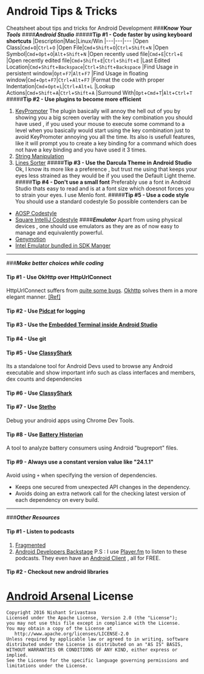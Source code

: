 # Android Tips & Tricks
Cheatsheet about tips and tricks for Android Development
###***Know Your Tools***
####***Android Studio***
#####**Tip #1 - Code faster by using keyboard shortcuts**
|Description|Mac|Linux/Win
|---|---|---
|Open Class|`Cmd`+`O`|`Ctrl`+`O`
|Open File|`Cmd`+`Shift`+`O`|`Ctrl`+`Shift`+`N`
|Open Symbol|`Cmd`+`Opt`+`O`|`Alt`+`Shift`+`N`
|Open recently used file|`Cmd`+`E`|`Ctrl`+`E`
|Open recently edited file|`Cmd`+`Shift`+`E`|`Ctrl`+`Shift`+`E`
|Last Edited Location|`Cmd`+`Shift`+`Backspace`|`Ctrl`+`Shift`+`Backspace`
|Find Usage in persistent window|`Opt`+`F7`|`Alt`+`F7`
|Find Usage in floating window|`Cmd`+`Opt`+`F7`|`Ctrl`+`Alt`+`F7`
|Format the code with proper Indentation|`Cmd`+`Opt`+`L`|`Ctrl`+`Alt`+`L`
|Lookup Actions|`Cmd`+`Shift`+`A`|`Ctrl`+`Shift`+`A`
|Surround With|`Opt`+`Cmd`+`T`|`Alt`+`Ctrl`+`T`
#####**Tip #2 - Use plugins to become more efficient**
1. [KeyPromoter](https://plugins.jetbrains.com/plugin/4455)
	The plugin basically will annoy the hell out of you by showing you a big screen overlay with the key combination you should have used , if you used your mouse to execute some command to a level when you basically would start using the key combination just to avoid KeyPromoter annoying you all the time. 
	Its also is usefull features, like it will prompt you to create a key binding for a command which does not have a key binding and you have used it 3 times.
1. [String Manipulation](https://plugins.jetbrains.com/plugin/2162)
2. [Lines Sorter](https://plugins.jetbrains.com/plugin/5919)
#####**Tip #3 - Use the Darcula Theme in Android Studio**
Ok, I know its more like a preference , but trust me using that keeps your eyes less strained as they would be if you used the Default Light theme.
#####**Tip #4 - Don't use a small font**
Preferably use a font in Android Studio thats easy to read and is at a font size which doesnot forces you to strain your eyes.
I use Menlo font.
#####**Tip #5 - Use a code style**
You should use a standard codestyle 
 So possible contenders can be
+ [AOSP Codestyle](https://source.android.com/source/code-style.html)
+ [Square IntelliJ Codestyle](https://github.com/square/java-code-styles)
####***Emulator***
Apart from using physical devices , one should use emulators as they are as of now easy to manage and equivalently powerful.
+ [Genymotion](https://www.genymotion.com/)
+ [Intel Emulator bundled in SDK Manger](https://developer.android.com/studio/run/emulator.html)
---
###***Make better choices while coding***
#### **Tip #1 - Use OkHttp over HttpUrlConnect**
HttpUrlConnect suffers from [quite some bugs](https://android-developers.blogspot.in/2011/09/androids-http-clients.html). 
[Okhttp](https://square.github.io/okhttp/) solves them in a more elegant manner. [[Ref]](https://corner.squareup.com/2013/05/announcing-okhttp.html)
#### **Tip #2 - Use [Pidcat](https://github.com/JakeWharton/pidcat) for logging**
#### **Tip #3 - Use the [Embedded Terminal inside Android Studio](https://www.jetbrains.com/help/idea/2016.2/working-with-embedded-local-terminal.html)**
#### **Tip #4 - Use git**
#### **Tip #5 - Use [ClassyShark](https://github.com/google/android-classyshark)**
Its a standalone tool for Android Devs used to browse any Android executable and show important info such as class interfaces and members, dex counts and dependencies
#### **Tip #6 - Use [ClassyShark](https://github.com/google/android-classyshark)**
#### **Tip #7 - Use [Stetho](https://github.com/facebook/stetho)**
Debug your android apps using Chrome Dev Tools.
#### **Tip #8 - Use [Battery Historian](https://github.com/google/battery-historian)**
A tool to analyze battery consumers using Android "bugreport" files.
#### **Tip #9 - Always use a constant version value like "24.1.1"**
Avoid using `+` when specifying the version of dependencies.
+ Keeps one secured from unexpected API changes in the dependency.
+ Avoids doing an extra network call for the checking latest version of each dependency on every build.
---
###***Other Resources***
#### **Tip #1 - Listen to podcasts**
1. [Fragmented](http://fragmentedpodcast.com/)
2. [Android Developers Backstage](https://androidbackstage.blogspot.in/)
P.S : I use [Player.fm](https://player.fm/) to listen to these podcasts. They even have an [Android Client](https://play.google.com/store/apps/details?id=fm.player&hl=en) , all for FREE.
#### **Tip #2 - Checkout new android libraries**
[Android Arsenal](https://android-arsenal.com/)
License
=======
    Copyright 2016 Nishant Srivastava
    Licensed under the Apache License, Version 2.0 (the "License");
    you may not use this file except in compliance with the License.
    You may obtain a copy of the License at
       http://www.apache.org/licenses/LICENSE-2.0
    Unless required by applicable law or agreed to in writing, software
    distributed under the License is distributed on an "AS IS" BASIS,
    WITHOUT WARRANTIES OR CONDITIONS OF ANY KIND, either express or implied.
    See the License for the specific language governing permissions and
    limitations under the License.
